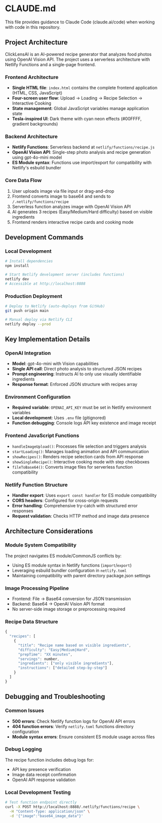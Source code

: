# CLAUDE.md

This file provides guidance to Claude Code (claude.ai/code) when working with code in this repository.

## Project Architecture

ClickLensAI is an AI-powered recipe generator that analyzes food photos using OpenAI Vision API. The project uses a serverless architecture with Netlify Functions and a single-page frontend.

### Frontend Architecture
- **Single HTML file**: `index.html` contains the complete frontend application (HTML, CSS, JavaScript)
- **Four-screen user flow**: Upload → Loading → Recipe Selection → Interactive Cooking
- **State management**: Global JavaScript variables manage application state
- **Tesla-inspired UI**: Dark theme with cyan neon effects (#00FFFF, gradient backgrounds)

### Backend Architecture
- **Netlify Functions**: Serverless backend at `netlify/functions/recipe.js`
- **OpenAI Vision API**: Single-step photo analysis and recipe generation using gpt-4o-mini model
- **ES Module syntax**: Functions use import/export for compatibility with Netlify's esbuild bundler

### Core Data Flow
1. User uploads image via file input or drag-and-drop
2. Frontend converts image to base64 and sends to `/.netlify/functions/recipe`
3. Serverless function analyzes image with OpenAI Vision API
4. AI generates 3 recipes (Easy/Medium/Hard difficulty) based on visible ingredients
5. Frontend renders interactive recipe cards and cooking mode

## Development Commands

### Local Development
```bash
# Install dependencies
npm install

# Start Netlify development server (includes functions)
netlify dev
# Accessible at http://localhost:8888
```

### Production Deployment
```bash
# Deploy to Netlify (auto-deploys from GitHub)
git push origin main

# Manual deploy via Netlify CLI
netlify deploy --prod
```

## Key Implementation Details

### OpenAI Integration
- **Model**: gpt-4o-mini with Vision capabilities
- **Single API call**: Direct photo analysis to structured JSON recipes
- **Prompt engineering**: Instructs AI to only use visually identifiable ingredients
- **Response format**: Enforced JSON structure with recipes array

### Environment Configuration
- **Required variable**: `OPENAI_API_KEY` must be set in Netlify environment variables
- **Local development**: Uses `.env` file (gitignored)
- **Function debugging**: Console logs API key existence and image receipt

### Frontend JavaScript Functions
- `handleImageUpload()`: Processes file selection and triggers analysis
- `startLoading()`: Manages loading animation and API communication
- `showRecipes()`: Renders recipe selection cards from API response
- `showSingleRecipe()`: Interactive cooking mode with step checkboxes
- `fileToBase64()`: Converts image files for serverless function compatibility

### Netlify Function Structure
- **Handler export**: Uses `export const handler` for ES module compatibility
- **CORS headers**: Configured for cross-origin requests
- **Error handling**: Comprehensive try-catch with structured error responses
- **Request validation**: Checks HTTP method and image data presence

## Architecture Considerations

### Module System Compatibility
The project navigates ES module/CommonJS conflicts by:
- Using ES module syntax in Netlify functions (`import`/`export`)
- Leveraging esbuild bundler configuration in `netlify.toml`
- Maintaining compatibility with parent directory package.json settings

### Image Processing Pipeline
- Frontend: File → Base64 conversion for JSON transmission
- Backend: Base64 → OpenAI Vision API format
- No server-side image storage or preprocessing required

### Recipe Data Structure
```javascript
{
  "recipes": [
    {
      "title": "Recipe name based on visible ingredients",
      "difficulty": "Easy|Medium|Hard",
      "prepTime": "XX minutes",
      "servings": number,
      "ingredients": ["only visible ingredients"],
      "instructions": ["detailed step-by-step"]
    }
  ]
}
```

## Debugging and Troubleshooting

### Common Issues
- **500 errors**: Check Netlify function logs for OpenAI API errors
- **404 function errors**: Verify `netlify.toml` functions directory configuration
- **Module syntax errors**: Ensure consistent ES module usage across files

### Debug Logging
The recipe function includes debug logs for:
- API key presence verification
- Image data receipt confirmation
- OpenAI API response validation

### Local Development Testing
```bash
# Test function endpoint directly
curl -X POST http://localhost:8888/.netlify/functions/recipe \
  -H "Content-Type: application/json" \
  -d '{"image":"base64_image_data"}'
```